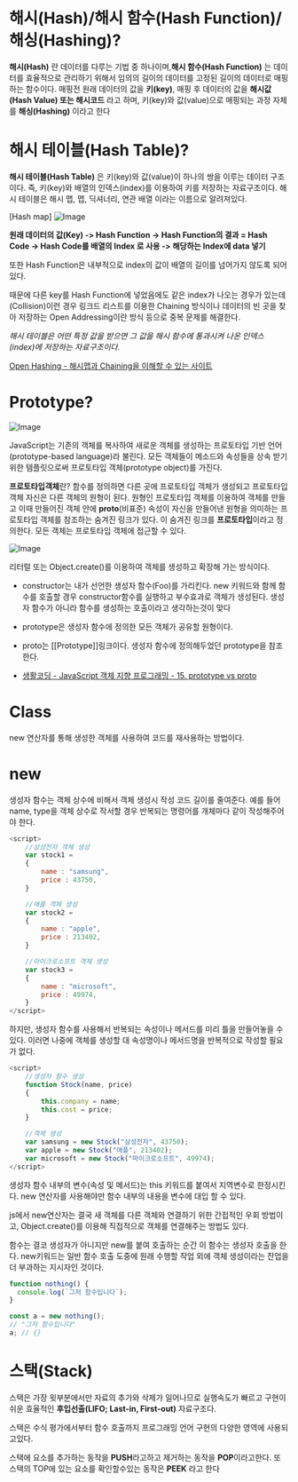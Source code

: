 # 해시(Hash)/해시 함수(Hash Function)/해싱(Hashing)?

**해시(Hash)** 란 데이터를 다루는 기법 중 하나이며,**해시 함수(Hash Function)** 는 데이터를 효율적으로 관리하기 위해서 임의의 길이의 데이터를 고정된 길이의 데이터로 매핑하는 함수이다.
매핑전 원래 데이터의 값을 **키(key)**, 매핑 후 데이터의 값을 **해시값(Hash Value) 또는 해시코드** 라고 하며, 키(key)와 값(value)으로 매핑되는 과정 자체를 **해싱(Hashing)** 이라고 한다

# 해시 테이블(Hash Table)?

**해시 테이블(Hash Table)** 은 키(key)와 값(value)이 하나의 쌍을 이루는 데이터 구조이다. 즉, 키(key)와 배열의 인덱스(index)를 이용하여 키를 저장하는 자료구조이다. 해시 테이블은 해시 맵, 맵, 딕셔너리, 연관 배열 이라는 이름으로 알려져있다.

[Hash map] ![Image](https://img1.daumcdn.net/thumb/R1280x0/?scode=mtistory2&fname=https%3A%2F%2Fblog.kakaocdn.net%2Fdn%2Fojpfo%2FbtqAXP9PLGI%2FkXwsIKhwS9ykPC1WG8Qne0%2Fimg.png)

**원래 데이터의 값(Key) -> Hash Function -> Hash Function의 결과 = Hash Code
-> Hash Code를 배열의 Index 로 사용 -> 해당하는 Index에 data 넣기**

또한 Hash Function은 내부적으로 index의 값이 배열의 길이를 넘어가지 않도록 되어 있다.

때문에 다른 key를 Hash Function에 넣었음에도 같은 index가 나오는 경우가 있는데 (Collision)이런 경우 링크드 리스트를 이용한 Chaining 방식이나 데이터의 빈 곳을 찾아 저장하는 Open Addressing이란 방식 등으로 중복 문제를 해결한다.

_해시 테이블은 어떤 특정 값을 받으면 그 값을 해시 함수에 통과시켜 나온 인덱스(index)에 저장하는 자료구조이다._

[Open Hashing - 해시맵과 Chaining을 이해할 수 있는 사이트](https://www.cs.usfca.edu/~galles/visualization/OpenHash.html)

# Prototype?

![Image](https://media.vlpt.us/post-images/adam2/12a5e250-fd90-11e9-959f-1f9679bea880/1nDBFaMpflmSsIKfMLxWIvQ.jpeg)

JavaScript는 기존의 객체를 복사하여 새로운 객체를 생성하는 프로토타입 기반 언어(prototype-based language)라 불린다. 모든 객체들이 메소드와 속성들을 상속 받기 위한 템플릿으로써 프로토타입 객체(prototype object)를 가진다.

**프로토타입객체**란? 함수를 정의하면 다른 곳에 프로토타입 객체가 생성되고 프로토타입 객체 자신은 다른 객체의 원형이 된다. 원형인 프로토타입 객체를 이용하여 객체를 만들고 이때 만들어진 객체 안에 **proto**(비표준) 속성이 자신을 만들어낸 원형을 의미하는 프로토타입 객체를 참조하는 숨겨진 링크가 있다. 이 숨겨진 링크를 **프로토타입**이라고 정의한다. 모든 객체는 프로토타입 객체에 접근할 수 있다.

![Image](https://www.nextree.co.kr/content/images/2021/01/hjkwon-140324-prototype-02.png)

리터럴 또는 Object.create()를 이용하여 객체를 생성하고 확장해 가는 방식이다.

- constructor는 내가 선언한 생성자 함수(Foo)를 가리킨다. new 키워드와 함께 함수를 호출할 경우 constructor함수를 실행하고 부수효과로 객체가 생성된다.
  생성자 함수가 아니라 함수를 생성하는 호출이라고 생각하는것이 맞다
- prototype은 생성자 함수에 정의한 모든 객체가 공유할 원형이다.
- proto는 [[Prototype]]링크이다. 생성자 함수에 정의해두었던 prototype을 참조한다.

- [생활코딩 - JavaScript 객체 지향 프로그래밍 - 15. prototype vs proto](https://youtu.be/wT1Bl5uV27Y)

# Class

new 연산자를 통해 생성한 객체를 사용하여 코드를 재사용하는 방법이다.

# new

생성자 함수는 객체 상수에 비해서 객체 생성시 작성 코드 길이를 줄여준다. 예를 들어 name, type을 객체 상수로 작서할 경우 반복되는 명령어를 개체마다 같이 작성해주어야 한다.

```js
<script>
	//삼성전자 객체 생성
	var stock1 =
	{
		name : "samsung",
		price : 43750,
	}

	//애플 객체 생성
	var stock2 =
	{
		name : "apple",
		price : 213402,
	}

	//마이크로소프트 객체 생성
	var stock3 =
	{
		name : "microsoft",
		price : 49974,
	}
</script>
```

하지만, 생성자 함수를 사용해서 반복되는 속성이나 메서드를 미리 틀을 만들어놓을 수 있다. 이러면 나중에 객체를 생성할 대 속성명이나 메서드명을 반복적으로 작성할 필요가 없다.

```js
<script>
	//생성자 함수 생성
	function Stock(name, price)
	{
		this.company = name;
		this.cost = price;
	}

	//객체 생성
	var samsung = new Stock("삼성전자", 43750);
	var apple = new Stock("애플", 213402);
	var microsoft = new Stock("마이크로소프트", 49974);
</script>
```

생성자 함수 내부의 변수(속성 및 메서드)는 this 키워드를 붙여서 지역변수로 한정시킨다. new 연산자를 사용해야만 함수 내부의 내용을 변수에 대입 할 수 있다.

js에서 new연산자는 결국 새 객체를 다른 객체와 연결하기 위한 간접적인 우회 방법이고, Object.create()를 이용해 직접적으로 객체를 연결해주는 방법도 있다.

함수는 결코 생성자가 아니지만 new를 붙여 호출하는 순간 이 함수는 생성자 호출을 한다. new키워드는 일반 함수 호출 도중에 원래 수행할 작업 외에 객체 생성이라는 잔업을 더 부과하는 지시자인 것이다.

```js
function nothing() {
  console.log(`그저 함수입니다`);
}

const a = new nothing();
// "그저 함수입니다"
a; // {}
```

# 스택(Stack)

스택은 가장 윗부분에서만 자료의 추가와 삭제가 일어나므로 실행속도가 빠르고 구현이 쉬운 효율적인 **후입선출(LIFO; Last-in, First-out)** 자료구조다.

스택은 수식 평가에서부터 함수 호출까지 프로그래밍 언어 구현의 다양한 영역에 사용되고있다.

스택에 요소를 추가하는 동작을 **PUSH**라고하고 제거하는 동작을 **POP**이라고한다. 또 스택의 TOP에 있는 요소를 확인할수있는 동작은 **PEEK** 라고 한다
